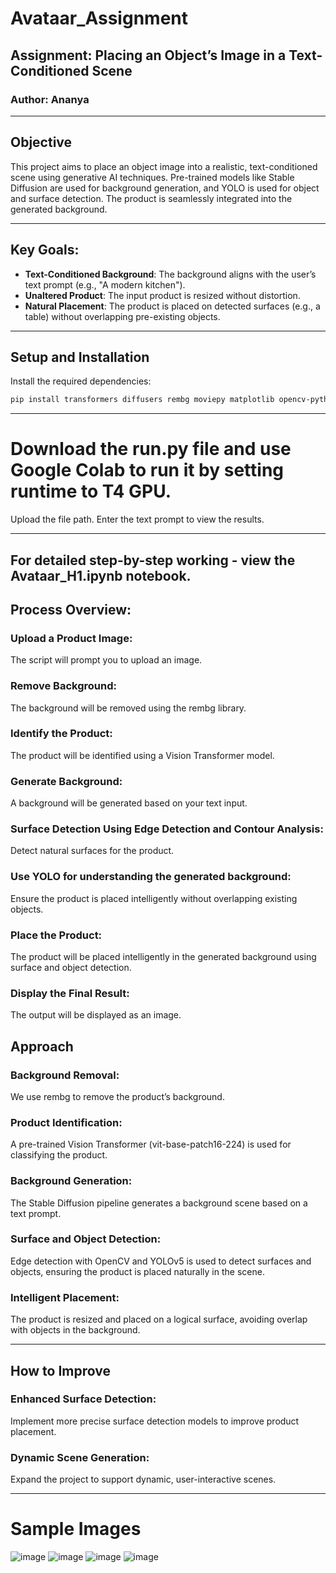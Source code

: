 # Avataar_Assignment

## Assignment: Placing an Object’s Image in a Text-Conditioned Scene

### Author: Ananya

---

## Objective

This project aims to place an object image into a realistic, text-conditioned scene using generative AI techniques. Pre-trained models like Stable Diffusion are used for background generation, and YOLO is used for object and surface detection. The product is seamlessly integrated into the generated background.

---

## Key Goals:

- **Text-Conditioned Background**: The background aligns with the user’s text prompt (e.g., "A modern kitchen").
- **Unaltered Product**: The input product is resized without distortion.
- **Natural Placement**: The product is placed on detected surfaces (e.g., a table) without overlapping pre-existing objects.

---

## Setup and Installation

Install the required dependencies:

```bash
pip install transformers diffusers rembg moviepy matplotlib opencv-python
```

---

# Download the run.py file and use Google Colab to run it by setting runtime to T4 GPU.

Upload the file path.
Enter the text prompt to view the results.

---
For detailed step-by-step working - view the Avataar_H1.ipynb notebook.
---
## Process Overview:

### Upload a Product Image: 
The script will prompt you to upload an image.

### Remove Background:
 The background will be removed using the rembg library.

### Identify the Product:
 The product will be identified using a Vision Transformer model.

### Generate Background:
 A background will be generated based on your text input.

### Surface Detection Using Edge Detection and Contour Analysis:
 Detect natural surfaces for the product.

### Use YOLO for understanding the generated background: 
Ensure the product is placed intelligently without overlapping existing objects.

### Place the Product: 
The product will be placed intelligently in the generated background using surface and object detection.

### Display the Final Result: 
The output will be displayed as an image.

## Approach

### Background Removal: 
We use rembg to remove the product’s background.

### Product Identification:
 A pre-trained Vision Transformer (vit-base-patch16-224) is used for classifying the product.

### Background Generation: 
The Stable Diffusion pipeline generates a background scene based on a text prompt.

### Surface and Object Detection:
 Edge detection with OpenCV and YOLOv5 is used to detect surfaces and objects, ensuring the product is placed naturally in the scene.

### Intelligent Placement: 
The product is resized and placed on a logical surface, avoiding overlap with objects in the background.

---

## How to Improve

### Enhanced Surface Detection:
 Implement more precise surface detection models to improve product placement.

### Dynamic Scene Generation:
 Expand the project to support dynamic, user-interactive scenes.

---

# Sample Images

![image](https://github.com/user-attachments/assets/088ccde1-2dd0-4313-bd71-ced05d9e1469)
![image](https://github.com/user-attachments/assets/1298ce21-e597-416d-8365-7c67e8c20222)
![image](https://github.com/user-attachments/assets/62d9dcd6-71e1-49df-b1cd-2a90819d25ed)
![image](https://github.com/user-attachments/assets/b5877052-f9b4-427a-ba2c-258258bd1e5a)

